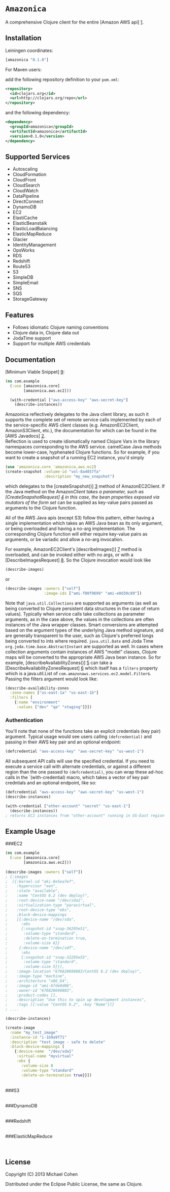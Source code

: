 # `Amazonica`

A comprehensive Clojure client for the entire [Amazon AWS api] [1].   

## Installation  

Leiningen coordinates:
```clj
[amazonica "0.1.0"]
```

For Maven users:

add the following repository definition to your `pom.xml`:

``` xml
<repository>
  <id>clojars.org</id>
  <url>http://clojars.org/repo</url>
</repository>
```
and the following dependency:

``` xml
<dependency>
  <groupId>amazonica</groupId>
  <artifactId>amazonica</artifactId>
  <version>0.1.0</version>
</dependency>
```

## Supported Services
* Autoscaling
* CloudFormation
* CloudFront
* CloudSearch
* CloudWatch
* DataPipeline
* DirectConnect
* DynamoDB
* EC2
* ElastiCache
* ElasticBeanstalk
* ElasticLoadBalancing
* ElasticMapReduce
* Glacier
* IdentityManagement
* OpsWorks
* RDS
* Redshift
* Route53
* S3
* SimpleDB
* SimpleEmail
* SNS
* SQS
* StorageGateway

    
## Features
* Follows idiomatic Clojure naming conventions
* Clojure data in, Clojure data out
* JodaTime support
* Support for multiple AWS credentials
    
## Documentation   
[Minimum Viable Snippet] [9]:  
```clj
(ns com.example
  (:use [amazonica.core]
        [amazonica.aws.ec2]))

  (with-credential ["aws-access-key" "aws-secret-key"]
    (describe-instances))
```  

Amazonica reflectively delegates to the Java client library, as such it supports the complete set of remote service calls implemented by each of the service-specific AWS client classes (e.g. AmazonEC2Client, AmazonS3Client, etc.), the documentation for which can be found  in the [AWS Javadocs] [2].   
Reflection is used to create idiomatically named Clojure Vars in the library namespaces corresponding to the AWS service. camelCase Java methods become lower-case, hyphenated Clojure functions. So for example, if you want to create a snapshot of a running EC2 instance, you'd simply
```clj
(use 'amazonica.core 'amazonica.aws.ec2)
(create-snapshot :volume-id "vol-8a4857fa"
                 :description "my_new_snapshot")
```
which delegates to the [createSnapshot()] [3] method of AmazonEC2Client. If the Java method on the Amazon*Client takes a parameter, such as [CreateSnapshotRequest] [4] in this case, the bean properties exposed via mutators of the form set* can be supplied as key-value pairs passed as arguments to the Clojure function.   

All of the AWS Java apis (except S3) follow this pattern, either having a single implementation which takes an AWS Java bean as its only argument, or being overloaded and having a no-arg implementation. The corresponding Clojure function will either require key-value pairs as arguments, or be variadic and allow a no-arg invocation.   

For example, AmazonEC2Client's [describeImages()] [7] method is overloaded, and can be invoked either with no args, or with a [DescribeImagesRequest] [8]. So the Clojure invocation would look like
```clj
(describe-images)
```
or
```clj
(describe-images :owners ["self"]
                 :image-ids ["ami-f00f9699" "ami-e0d30c89"])
```   
Note that `java.util.Collections` are supported as arguments (as well as being converted to Clojure persistent data structures in the case of return values). Typically when service calls take collections as parameter arguments, as in the case above, the values in the collections are often instances of the Java wrapper classes. Smart conversions are attempted based on the argument types of the underlying Java method signature, and are generally transparent to the user, such as Clojure's preferred longs being converted to ints where required. `java.util.Date` and Joda Time `org.joda.time.base.AbstractInstant` are supported as well. In cases where collection arguments contain instances of AWS "model" classes, Clojure maps will be converted to the appropriate AWS Java bean instance. So for example, [describeAvailabilityZones()] [5] can take a [DescribeAvailabilityZonesRequest] [6] which itself has a `filters` property which is a java.util.List of `com.amazonaws.services.ec2.model.Filter`s. Passing the filters argument would look like:
```clj
(describe-availability-zones 
  :zone-names ["us-east-1a" "us-east-1b"]
  :filters [
    {:name "environment"
     :values ["dev" "qa" "staging"]}])
```

### Authentication
You'll note that none of the functions take an explicit credentials (key pair) argument. Typical usage would see users calling `(defcredential)` and passing in their AWS key pair and an optional endpoint:  
```clj
(defcredential "aws-access-key" "aws-secret-key" "us-west-1")
```  
All subsequent API calls will use the specified credential. If you need to execute a service call with alternate credentials, or against a different region than the one passed to `(defcredential)`, you can wrap these ad-hoc calls in the `(with-credential) macro, which takes a vector of key pair credntials and an optional endpoint, like so:  
```clj
(defcredential "aws-access-key" "aws-secret-key" "us-west-1")
(describe-instances)

(with-credential ["other-account" "secret" "us-east-1"]
  (describe-instances))
; returns EC2 instances from "other-account" running in US-East region
```  


## Example Usage

###EC2
```clj
(ns com.example
  (:use [amazonica.core]
        [amazonica.aws.ec2]))
        
(describe-images :owners ["self"])
; {:images
;  [{:kernel-id "aki-8e5ea7e7",
;    :hypervisor "xen",
;    :state "available",
;    :name "CentOS 6.2 (dev deploy)",
;    :root-device-name "/dev/sda1",
;    :virtualization-type "paravirtual",
;    :root-device-type "ebs",
;    :block-device-mappings
;    [{:device-name "/dev/sda",
;      :ebs
;      {:snapshot-id "snap-36295e51",
;       :volume-type "standard",
;       :delete-on-termination true,
;       :volume-size 6}}
;     {:device-name "/dev/sdf",
;      :ebs
;      {:snapshot-id "snap-32295e55",
;       :volume-type "standard",
;       :volume-size 5}}],
;    :image-location "676820690883/CentOS 6.2 (dev deploy)",
;    :image-type "machine",
;    :architecture "x86_64",
;    :image-id "ami-6fde0d06",
;    :owner-id "676820690883",
;    :product-codes [],
;    :description "Use this to spin up development instances",
;    :tags [{:value "CentOS 6.2", :key "Name"}]}
; ....
```
```clojure
(describe-instances)
```
```clojure
(create-image 
  :name "my_test_image"
  :instance-id "i-1b9a9f71"
  :description "test image - safe to delete"
  :block-device-mappings [
    {:device-name  "/dev/sda1"
     :virtual-name "myvirtual"
     :ebs {
       :volume-size 8
       :volume-type "standard"
       :delete-on-termination true}}])
```
&nbsp;  
###S3

&nbsp;  
###DynamoDB

&nbsp;  
###Redshift

&nbsp;  
###ElasticMapReduce

&nbsp;  
## License

Copyright (C) 2013 Michael Cohen

Distributed under the Eclipse Public License, the same as Clojure.

[1]: http://aws.amazon.com/documentation/
[2]: http://docs.aws.amazon.com/AWSJavaSDK/latest/javadoc/index.html
[3]: http://docs.aws.amazon.com/AWSJavaSDK/latest/javadoc/com/amazonaws/services/ec2/AmazonEC2Client.html#createSnapshot(com.amazonaws.services.ec2.model.CreateSnapshotRequest)
[4]: http://docs.aws.amazon.com/AWSJavaSDK/latest/javadoc/com/amazonaws/services/ec2/model/CreateSnapshotRequest.html
[5]: http://docs.aws.amazon.com/AWSJavaSDK/latest/javadoc/com/amazonaws/services/ec2/AmazonEC2Client.html#describeAvailabilityZones(com.amazonaws.services.ec2.model.DescribeAvailabilityZonesRequest)
[6]: http://docs.aws.amazon.com/AWSJavaSDK/latest/javadoc/com/amazonaws/services/ec2/model/DescribeAvailabilityZonesRequest.html
[7]: http://docs.aws.amazon.com/AWSJavaSDK/latest/javadoc/com/amazonaws/services/ec2/AmazonEC2Client.html#describeImages()
[8]: http://docs.aws.amazon.com/AWSJavaSDK/latest/javadoc/com/amazonaws/services/ec2/model/DescribeImagesRequest.html
[9]: http://blog.fogus.me/2012/08/23/minimum-viable-snippet/